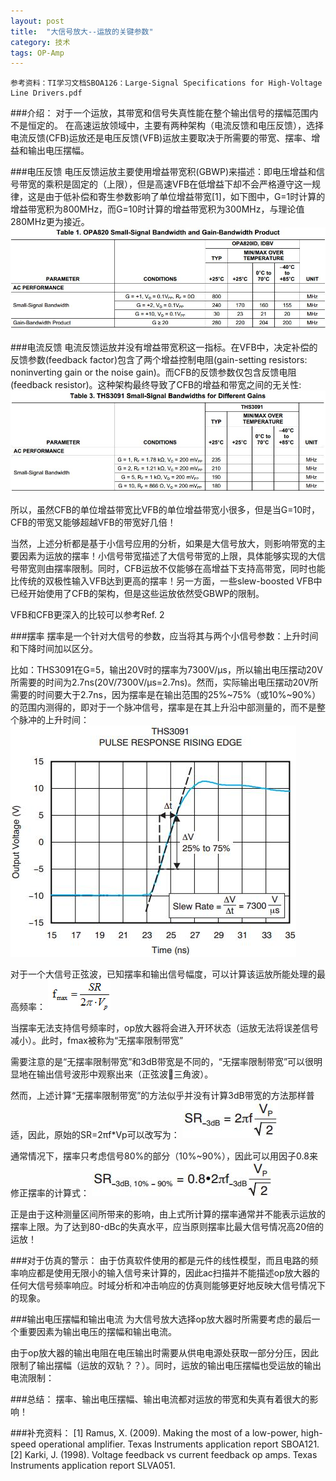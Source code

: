 ```yaml
---
layout: post
title:  "大信号放大--运放的关键参数"
category: 技术
tags: OP-Amp
---
```

    参考资料：TI学习文档SBOA126：Large-Signal Specifications for High-Voltage Line Drivers.pdf
###介绍：
对于一个运放，其带宽和信号失真性能在整个输出信号的摆幅范围内不是恒定的。
在高速运放领域中，主要有两种架构（电流反馈和电压反馈），选择电流反馈(CFB)运放还是电压反馈(VFB)运放主要取决于所需要的带宽、摆率、增益和输出电压摆幅。

###电压反馈
电压反馈运放主要使用增益带宽积(GBWP)来描述：即电压增益和信号带宽的乘积是固定的（上限），但是高速VFB在低增益下却不会严格遵守这一规律，这是由于低补偿和寄生参数影响了单位增益带宽[1]，如下图中，G=1时计算的增益带宽积为800MHz，而G=10时计算的增益带宽积为300MHz，与理论值280MHz更为接近。
![interpreter pattern](/public/upload/Big-signal-parameters/f1.jpg)


###电流反馈
电流反馈运放并没有增益带宽积这一指标。在VFB中，决定补偿的反馈参数(feedback factor)包含了两个增益控制电阻(gain-setting resistors: noninverting gain or the noise gain)。而CFB的反馈参数仅包含反馈电阻(feedback resistor)。这种架构最终导致了CFB的增益和带宽之间的无关性:
![interpreter pattern](/public/upload/Big-signal-parameters/f2.jpg)
 
所以，虽然CFB的单位增益带宽比VFB的单位增益带宽小很多，但是当G=10时，CFB的带宽又能够超越VFB的带宽好几倍！

当然，上述分析都是基于小信号应用的分析，如果是大信号放大，则影响带宽的主要因素为运放的摆率！小信号带宽描述了大信号带宽的上限，具体能够实现的大信号带宽则由摆率限制。同时，CFB运放不仅能够在高增益下支持高带宽，同时也能比传统的双极性输入VFB达到更高的摆率！另一方面，一些slew-boosted VFB中已经开始使用了CFB的架构，但是这些运放依然受GBWP的限制。

VFB和CFB更深入的比较可以参考Ref. 2

###摆率
摆率是一个针对大信号的参数，应当将其与两个小信号参数：上升时间和下降时间加以区分。

比如：THS3091在G=5，输出20V时的摆率为7300V/μs，所以输出电压摆动20V所需要的时间为2.7ns(20V/7300V/μs=2.7ns)。然而，实际输出电压摆动20V所需要的时间要大于2.7ns，因为摆率是在输出范围的25%~75%（或10%~90%）的范围内测得的，即对于一个脉冲信号，摆率是在其上升沿中部测量的，而不是整个脉冲的上升时间：
![interpreter pattern](/public/upload/Big-signal-parameters/f3.jpg)

 
对于一个大信号正弦波，已知摆率和输出信号幅度，可以计算该运放所能处理的最高频率：
![interpreter pattern](/public/upload/Big-signal-parameters/f4.jpg)

	  
当摆率无法支持信号频率时，op放大器将会进入开环状态（运放无法将误差信号减小）。此时，fmax被称为“无摆率限制带宽”

需要注意的是“无摆率限制带宽”和3dB带宽是不同的，“无摆率限制带宽”可以很明显地在输出信号波形中观察出来（正弦波三角波）。

然而，上述计算“无摆率限制带宽”的方法似乎并没有计算3dB带宽的方法那样普适，因此，原始的SR=2πf*Vp可以改写为：
![interpreter pattern](/public/upload/Big-signal-parameters/f5.jpg)

 
通常情况下，摆率只考虑信号80%的部分（10%~90%），因此可以用因子0.8来修正摆率的计算式：
![interpreter pattern](/public/upload/Big-signal-parameters/f6.jpg)

 
正是由于这种测量区间所带来的影响，由上式所计算的摆率通常并不能表示运放的摆率上限。为了达到80-dBc的失真水平，应当原则摆率比最大信号情况高20倍的运放！

###对于仿真的警示：
由于仿真软件使用的都是元件的线性模型，而且电路的频率响应都是使用无限小的输入信号来计算的，因此ac扫描并不能描述op放大器的任何大信号频率响应。时域分析和冲击响应的仿真则能够更好地反映大信号情况下的现象。

###输出电压摆幅和输出电流
为大信号放大选择op放大器时所需要考虑的最后一个重要因素为输出电压的摆幅和输出电流。

由于op放大器的输出电阻在电压输出时需要从供电电源处获取一部分分压，因此限制了输出摆幅（运放的双轨？？）。同时，运放的输出电压摆幅也受运放的输出电流限制：
 
###总结：
摆率、输出电压摆幅、输出电流都对运放的带宽和失真有着很大的影响！

###补充资料：
[1] Ramus, X. (2009). Making the most of a low-power, high-speed operational amplifier. Texas
Instruments application report SBOA121.
[2] Karki, J. (1998). Voltage feedback vs current feedback op amps. Texas Instruments application report SLVA051.
